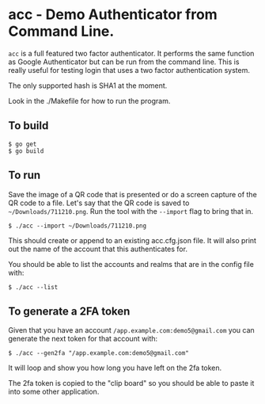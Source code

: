 # acc - Demo Authenticator from Command Line.

`acc` is a full featured two factor authenticator.  It performs the same function as Google Authenticator
but can be run from the command line.   This is really useful for testing login that uses a two factor
authentication system.

The only supported hash is SHA1 at the moment.

Look in the ./Makefile for how to run the program.

## To build

```
$ go get
$ go build
```

## To run

Save the image of a QR code that is presented or do a screen capture of the QR code to a file.
Let's say that the QR code is saved to `~/Downloads/711210.png`.  Run the tool with the `--import` flag
to bring that in.

```
$ ./acc --import ~/Downloads/711210.png
```

This should create or append to an existing acc.cfg.json file.  It will also print out the name of the
account that this authenticates for.

You should be able to list the accounts and realms that are in the config file with:

```
$ ./acc --list
```

## To generate a 2FA token

Given that you have an account `/app.example.com:demo5@gmail.com` you can generate the next
token for that account with:

```
$ ./acc --gen2fa "/app.example.com:demo5@gmail.com"
```

It will loop and show you how long you have left on the 2fa token.

The 2fa token is copied to the "clip board" so you should be able to paste it into some other application.


